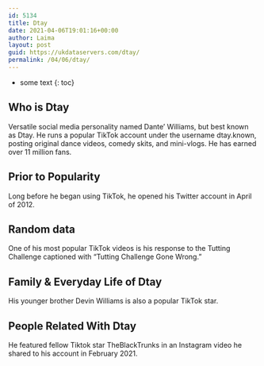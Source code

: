 ```yaml
---
id: 5134
title: Dtay
date: 2021-04-06T19:01:16+00:00
author: Laima
layout: post
guid: https://ukdataservers.com/dtay/
permalink: /04/06/dtay/
---
```


* some text
{: toc}


## Who is Dtay
                  
                  
                  
Versatile social media personality named Dante&#8217; Williams, but best known as Dtay. He runs a popular TikTok account under the username dtay.known, posting original dance videos, comedy skits, and mini-vlogs. He has earned over 11 million fans. 
                  
              
            
              
            
                
                
                
## Prior to Popularity
                  
                  
                  
Long before he began using TikTok, he opened his Twitter account in April of 2012. 
                  
              
            
              
            
                
                
                
## Random data
                  
                  
                  
One of his most popular TikTok videos is his response to the Tutting Challenge captioned with &#8220;Tutting Challenge Gone Wrong.&#8221; 
                  
              
            
              
            
                
                
                
## Family & Everyday Life of Dtay
                  
                  
                  
His younger brother Devin Williams is also a popular TikTok star. 
                  
              
            
              
            
                
                
                
## People Related With Dtay
                  
                  
                  
He featured fellow Tiktok star TheBlackTrunks in an Instagram video he shared to his account in February 2021.
                  
              
            
              
            
                
              
            
              
              
            
            
              
            
          
          
          